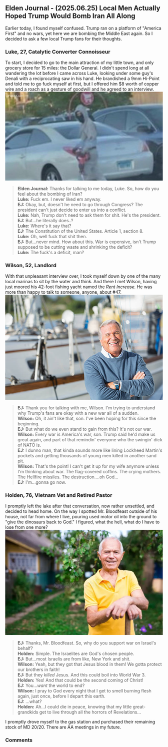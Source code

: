 ## Elden Journal - (2025.06.25) Local Men Actually Hoped Trump Would Bomb Iran All Along
Earlier today, I found myself confused. Trump ran on a platform of "America
First" and no wars, yet here we are bombing the Middle East again. So I decided
to ask a few local Trump fans for their thoughts.

### Luke, 27, Catalytic Converter Connoisseur
To start, I decided to go to the main attraction of my little town, and only
grocery store for 15 miles: the Dollar General. I didn't spend long at all
wandering the lot before I came across Luke, looking under some guy's Denali
with a reciprocating saw in his hand. He brandished a 9mm Hi-Point and told me
to go fuck myself at first, but I offered him $8 worth of copper wire and a
roach as a gesture of goodwill and he agreed to an interview.
![Luke](/img/stock/cc-thief.jpg)
>**Elden Journal:** Thanks for talking to me today, Luke. So, how do you feel
about the bombing of Iran? </br>
**Luke:** Fuck em. I never liked em anyway. </br>
**EJ:** Okay, but, doesn't he need to go through Congress? The president can't
just decide to enter us into a conflict. </br>
**Luke:** Nah, Trump don't need to ask them for shit. He's the president. </br>
**EJ:** But...he literally does..? </br>
**Luke:** Where's it say that? </br>
**EJ:** The Constitution of the United States. Article 1, section 8. </br>
**Luke:** Oh, well fuck that shit then. </br>
**EJ:** But...never mind. How about this. War is expensive, isn't Trump
supposed to be cutting waste and shrinking the deficit? </br>
**Luke:** The fuck's a deficit, man? </br>

### Wilson, 52, Landlord
With that unpleasant interview over, I took myself down by one of the many
local marinas to sit by the water and think. And there I met Wilson, having
just moored his 42-foot fishing yacht named the *Rent Increase.* He was more
than happy to talk to someone, anyone, about #47.
![Wilson](/img/stock/old-guy-yacht.jpg)
>**EJ:** Thank you for talking with me, Wilson. I'm trying to understand why
Trump's fans are okay with a new war all of a sudden. </br>
**Wilson:** Oh, it ain't like that, son. I've been hoping for this since the
beginning. </br>
**EJ:** But what do we even stand to gain from this? It's not our war. </br>
**Wilson:** Every war is America's war, son. Trump said he'd make us great
again, and part of that remindin' everyone who the swingin' dick of NATO is. </br>
**EJ:** I dunno man, that kinda sounds more like lining Lockheed Martin's
pockets and getting thousands of young men killed in another sand pit. </br>
**Wilson:** That's the point! I can't get it up for my wife anymore unless I'm
thinking about war. The flag-covered coffins. The crying mothers. The Hellfire
missiles. The destruction....oh God... </br>
**EJ:** I'm...gonna go now.

### Holden, 76, Vietnam Vet and Retired Pastor
I promptly left the lake after that conversation, now rather unsettled, and
decided to head home. On the way I spotted Mr. Bloodfeast outside of his house,
not far from where I live, pouring used motor oil into the ground to "give the
dinosaurs back to God." I figured, what the hell, what do I have to lose from
one more?
![Holden](/img/stock/old-guy-outside.jpg)
>**EJ:** Thanks, Mr. Bloodfeast. So, why do you support war on Israel's behalf? </br>
**Holden:** Simple. The Israelites are God's chosen people. </br>
**EJ:** But...most Israelis are from like, New York and shit. </br>
**Wilson:** Yeah, but they got that Jesus blood in them! We gotta protect our
brothers in faith! </br>
**EJ:** But they *killed* Jesus. And this could boil into World War 3. </br>
**Holden:** Yes! And that could be the second coming of Christ! </br>
**EJ:** You...*want* the world to end? </br>
**Wilson:** I pray to God every night that I get to smell burning flesh again,
just once, before I depart this earth. </br>
**EJ:** ...what? </br>
**Holden:** Ah...I could die in peace, knowing that my little great-grandkids
get to live through all the horrors of Revelations...

I promptly drove myself to the gas station and purchased their remaining stock
of MD 20/20. There are AA meetings in my future.

### Comments
